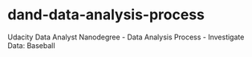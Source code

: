 # dand-data-analysis-process
Udacity Data Analyst Nanodegree - Data Analysis Process - Investigate Data: Baseball

